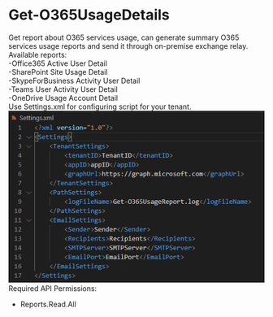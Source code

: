 # Get-O365UsageDetails
Get report about O365 services usage, can generate summary O365 services usage reports and send it through on-premise exchange relay.
Available reports:   
-Office365 Active User Detail  
-SharePoint Site Usage Detail  
-SkypeForBusiness Activity User Detail  
-Teams User Activity User Detail  
-OneDrive Usage Account Detail  
Use Settings.xml for configuring script for your tenant.  
![Settings.xml](https://github.com/Cypher-Skif/PublicRepoPictures/blob/master/Get-O365ServicesUsageReports_Settings.png)  
Required API Permissions:
- Reports.Read.All

